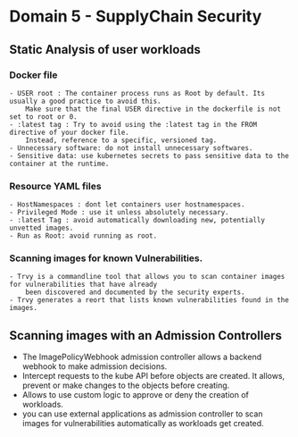 # Domain 5 - SupplyChain Security


## Static Analysis of user workloads 
   ### Docker file
    - USER root : The container process runs as Root by default. Its usually a good practice to avoid this. 
        Make sure that the final USER directive in the dockerfile is not set to root or 0.
    - :latest tag : Try to avoid using the :latest tag in the FROM directive of your docker file. 
        Instead, reference to a specific, versioned tag.
    - Unnecessary software: do not install unnecessary softwares.
    - Sensitive data: use kubernetes secrets to pass sensitive data to the container at the runtime.

   ### Resource YAML files
    - HostNamespaces : dont let containers user hostnamespaces.
    - Privileged Mode : use it unless absolutely necessary.
    - :latest Tag : avoid automatically downloading new, potentially unvetted images.
    - Run as Root: avoid running as root.

   ### Scanning images for known Vulnerabilities.
    - Trvy is a commandline tool that allows you to scan container images for vulnerabilities that have already
        been discovered and documented by the security experts.
    - Trvy generates a reort that lists known vulnerabilities found in the images.

## Scanning images with an Admission Controllers

   - The ImagePolicyWebhook admission controller allows a backend webhook to make admission decisions.
   - Intercept requests to the kube API before objects are created. It allows, prevent or make changes to the objects before creating.
   - Allows to use custom logic to approve or deny the creation of workloads.
   - you can use external applications as admission controller to scan images for vulnerabilities automatically as workloads get created.
